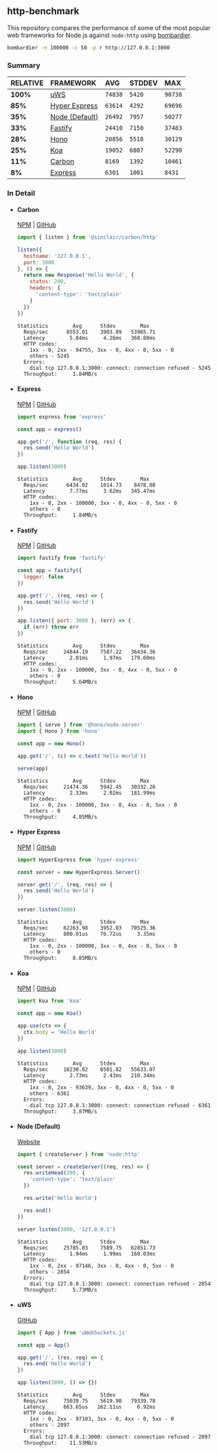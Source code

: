 ## http-benchmark

This repository compares the performance of some of the most popular web frameworks for Node.js against `node:http` using [bombardier](https://github.com/codesenberg/bombardier).

```bash
bombardier -n 100000 -c 50 -p r http://127.0.0.1:3000
```

### Summary

| RELATIVE | FRAMEWORK | AVG | STDDEV | MAX |
| :--- | :--- | :--- | :--- | :--- |
| **100%** | [uWS](#uws) | `74838` | `5420` | `90738` |
| **85%** | [Hyper Express](#hyper-express) | `63614` | `4292` | `69696` |
| **35%** | [Node (Default)](#node-default) | `26492` | `7957` | `50277` |
| **33%** | [Fastify](#fastify) | `24410` | `7150` | `37483` |
| **28%** | [Hono](#hono) | `20856` | `5518` | `30129` |
| **25%** | [Koa](#koa) | `19052` | `6807` | `52290` |
| **11%** | [Carbon](#carbon) | `8169` | `1392` | `10461` |
| **8%** | [Express](#express) | `6301` | `1001` | `8431` |


### In Detail

- #### Carbon
  [NPM](https://npmjs.com/@sinclair/carbon) | [GitHub](https://github.com/sinclairzx81/carbon)
  ```js
  import { listen } from '@sinclair/carbon/http'

  listen({
    hostname: '127.0.0.1',
    port: 3000
  }, () => {
    return new Response('Hello World', {
      status: 200,
      headers: {
        'content-type': 'text/plain'
      }
    })
  })
  ```

  ```
  Statistics        Avg      Stdev        Max
    Reqs/sec      8553.01    3903.89   53965.71
    Latency        5.84ms     4.26ms   368.80ms
    HTTP codes:
      1xx - 0, 2xx - 94755, 3xx - 0, 4xx - 0, 5xx - 0
      others - 5245
    Errors:
      dial tcp 127.0.0.1:3000: connect: connection refused - 5245
    Throughput:     1.84MB/s
  ```

- #### Express
  [NPM](https://npmjs.com/express) | [GitHub](https://github.com/expressjs/express)
  ```js
  import express from 'express'

  const app = express()

  app.get('/', function (req, res) {
    res.send('Hello World')
  })

  app.listen(3000)
  ```

  ```
  Statistics        Avg      Stdev        Max
    Reqs/sec      6434.02    1014.73    8478.08
    Latency        7.77ms     3.62ms   345.47ms
    HTTP codes:
      1xx - 0, 2xx - 100000, 3xx - 0, 4xx - 0, 5xx - 0
      others - 0
    Throughput:     1.84MB/s
  ```

- #### Fastify
  [NPM](https://npmjs.com/fastify) | [GitHub](https://github.com/fastify/fastify)
  ```js
  import fastify from 'fastify'

  const app = fastify({
    logger: false
  })

  app.get('/', (req, res) => {
    res.send('Hello World')
  })

  app.listen({ port: 3000 }, (err) => {
    if (err) throw err
  })
  ```

  ```
  Statistics        Avg      Stdev        Max
    Reqs/sec     24844.19    7587.22   36434.36
    Latency        2.01ms     1.97ms   179.60ms
    HTTP codes:
      1xx - 0, 2xx - 100000, 3xx - 0, 4xx - 0, 5xx - 0
      others - 0
    Throughput:     5.64MB/s
  ```

- #### Hono
  [NPM](https://npmjs.com/hono) | [GitHub](https://github.com/honojs/hono)
  ```js
  import { serve } from '@hono/node-server'
  import { Hono } from 'hono'

  const app = new Hono()

  app.get('/', (c) => c.text('Hello World'))

  serve(app)
  ```

  ```
  Statistics        Avg      Stdev        Max
    Reqs/sec     21474.36    5942.45   30332.26
    Latency        2.33ms     2.02ms   181.99ms
    HTTP codes:
      1xx - 0, 2xx - 100000, 3xx - 0, 4xx - 0, 5xx - 0
      others - 0
    Throughput:     4.85MB/s
  ```

- #### Hyper Express
  [NPM](https://npmjs.com/hyper-express) | [GitHub](https://github.com/kartikk221/hyper-express)
  ```js
  import HyperExpress from 'hyper-express'

  const server = new HyperExpress.Server()

  server.get('/', (req, res) => {
    res.send('Hello World')
  })

  server.listen(3000)
  ```

  ```
  Statistics        Avg      Stdev        Max
    Reqs/sec     62263.98    3952.03   70525.36
    Latency      800.01us    76.72us     3.35ms
    HTTP codes:
      1xx - 0, 2xx - 100000, 3xx - 0, 4xx - 0, 5xx - 0
      others - 0
    Throughput:     8.85MB/s
  ```

- #### Koa
  [NPM](https://npmjs.com/koa) | [GitHub](https://github.com/koajs/koa)
  ```js
  import Koa from 'koa'

  const app = new Koa()

  app.use(ctx => {
    ctx.body = 'Hello World'
  })

  app.listen(3000)
  ```

  ```
  Statistics        Avg      Stdev        Max
    Reqs/sec     18230.82    6501.82   55633.07
    Latency        2.73ms     2.43ms   210.34ms
    HTTP codes:
      1xx - 0, 2xx - 93639, 3xx - 0, 4xx - 0, 5xx - 0
      others - 6361
    Errors:
      dial tcp 127.0.0.1:3000: connect: connection refused - 6361
    Throughput:     3.87MB/s
  ```

- #### Node (Default)
  [Website](https://nodejs.org/api/http.html)
  ```js
  import { createServer } from 'node:http'

  const server = createServer((req, res) => {
    res.writeHead(200, {
      'content-type': 'text/plain'
    })

    res.write('Hello World')

    res.end()
  })

  server.listen(3000, '127.0.0.1')
  ```

  ```
  Statistics        Avg      Stdev        Max
    Reqs/sec     25785.03    7589.75   62851.73
    Latency        1.94ms     1.99ms   168.03ms
    HTTP codes:
      1xx - 0, 2xx - 97146, 3xx - 0, 4xx - 0, 5xx - 0
      others - 2854
    Errors:
      dial tcp 127.0.0.1:3000: connect: connection refused - 2854
    Throughput:     5.73MB/s
  ```

- #### uWS
  [GitHub](https://github.com/uNetworking/uWebSockets.js)
  ```js
  import { App } from 'uWebSockets.js'

  const app = App()

  app.get('/', (res, req) => {
    res.end('Hello World')
  })

  app.listen(3000, () => {})
  ```

  ```
  Statistics        Avg      Stdev        Max
    Reqs/sec     75039.75    5619.90   79339.78
    Latency      663.65us   162.11us     6.92ms
    HTTP codes:
      1xx - 0, 2xx - 97103, 3xx - 0, 4xx - 0, 5xx - 0
      others - 2897
    Errors:
      dial tcp 127.0.0.1:3000: connect: connection refused - 2897
    Throughput:    11.53MB/s
  ```


